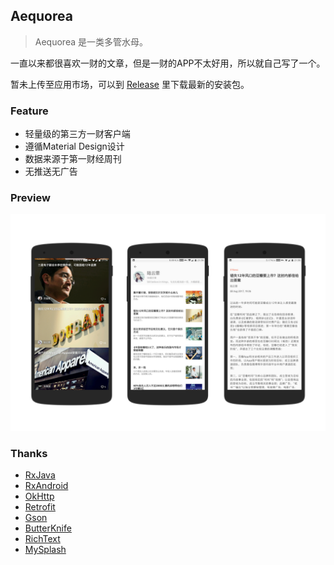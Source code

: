 ## Aequorea

> Aequorea 是一类多管水母。

一直以来都很喜欢一财的文章，但是一财的APP不太好用，所以就自己写了一个。

暂未上传至应用市场，可以到 [Release](https://github.com/nichbar/Aequorea/releases) 里下载最新的安装包。

### Feature 

* 轻量级的第三方一财客户端
* 遵循Material Design设计
* 数据来源于第一财经周刊
* 无推送无广告

### Preview

![preview_1](preview/preview_1.png)

### Thanks

- [RxJava](https://github.com/ReactiveX/RxJava)
- [RxAndroid](https://github.com/ReactiveX/RxAndroid)
- [OkHttp](https://github.com/square/okhttp)
- [Retrofit](https://github.com/square/retrofit)
- [Gson](https://github.com/google/gson)
- [ButterKnife](https://github.com/JakeWharton/butterknife)
- [RichText](https://github.com/zzhoujay/RichText)
- [MySplash](https://github.com/WangDaYeeeeee/Mysplash)
